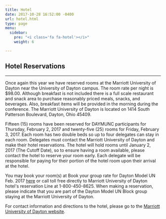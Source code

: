 ```yaml
---
title: Hotel
date: 2017-10-28 16:52:00 -0400
url: hotel.html
type: page
menu:
  sidebar:
    pre: "<i class='fa fa-hotel'></i>"
    weight: 6

---
```

## Hotel Reservations
---
Once again this year we have reserved rooms at the Marriott University of Dayton near the University of Dayton campus.
The room rate per night is $98.00.  Although breakfast is not included there is a full scale restaurant and snack area to purchase reasonably priced meals, snacks, and beverages.
Also, breakfast items will be provided in the morning during the conference.
The Marriott University of Dayton is located on 1414 South Patterson Boulevard, Dayton, Ohio  45409.


Fifteen (15) rooms have been reserved for DAYMUNC participants for Thursday, February 2, 2017 and twenty-five (25) rooms for Friday, February 3, 2017.
Each room has two double beds so up to four delegates can stay in each room.  Delegates must contact the Marriott  University of Dayton and make their hotel reservations.
The hotel will hold rooms until January 2, 2017 (The Cutoff Date), so to ensure having a room available, please contact the hotel to reserve your room early.
Each delegate will be responsible for paying for their portion of the hotel room upon their arrival at the hotel.

You may book your room(s) at Book your group rate for Dayton Model UN Feb. 2017 [here](http://www.marriott.com/meeting-event-hotels/group-corporate-travel/groupCorp.mi?resLinkData=Dayton%20Model%20UN%20Feb2017%5Edayoh%60undunda%6098.00%60USD%60false%606%602/2/17%602/4/17%6001/02/17&app=resvlink&stop_mobi=yes)
or call toll free directly to Marriott University of Dayton hotel's reservation Line at 1-800-450-8625.
When making a reservation, please indicate that you are part of the Dayton Model UN Block group staying at the Marriott University of Dayton.

For contact information and directions to the hotel, please go to the [Marriott University of Dayton website](http://www.marriott.com/hotels/travel/dayoh-dayton-marriott/).